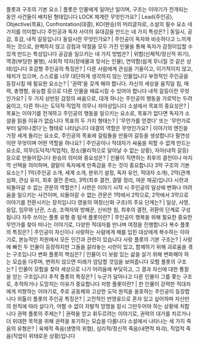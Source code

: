 플롯과 구조의 기본 요소	| 플롯은 인물에게 일어난 일이며, 구조는 이야기가 전개되는 동안 사건들이 배치된 형태입니다
LOCK 체계란 무엇인가요?	| Lead(주인공), Objective(목표), Confrontation(대결), KO(완승)의 머리글자로, 소설의 필수 요소 네 가지를 의미합니다
주인공과 독자 사이의 유대감을 만드는 네 가지 특성은?	| 동일시, 공감, 호감, 내적 갈등입니다
동일시란 무엇인가요?	| 주인공이 독자와 비슷하다고 느끼게 하는 것으로, 완벽하지 않고 강점과 약점을 모두 가진 인물을 통해 독자가 감정이입할 수 있게 만드는 특성입니다
공감을 일으키는 네 가지 방법은?	| 위험(신체적/정신적 위기), 역경(부당한 불행), 사회적 약자(장애물과 맞서는 인물), 연약함(쉽게 무너질 것 같은 상태)입니다
호감형 주인공의 특징은?	| 다른 사람에게 관심을 기울이고, 이기적이지 않고, 재치가 있으며, 스스로를 너무 대단하게 생각하지 않는 인물입니다
부정적인 주인공을 등장시킬 때 필요한 요소는?	| '권력'을 갖게 해야 합니다. 자신의 세상을 움직일 힘, 매력, 총명함, 유능함 등으로 다른 인물을 매료시킬 수 있어야 합니다
내적 갈등이란 무엇인가요?	| 두 가지 상반된 감정의 싸움으로, 대개 하나는 주인공의 행동을 가로막는 두려움이고, 다른 하나는 도덕적·직업적 의무나 자아상입니다
소설에서 목표의 중요성은?	| 목표는 이야기를 전개하고 주인공의 행동을 일으키는 요소로, 목표가 없다면 독자가 소설을 읽을 이유가 없습니다
목표의 두 가지 형태는?	| '무언가를 얻겠다' 또는 '무언가로부터 달아나겠다'는 형태로 나타납니다
대결의 역할은 무엇인가요?	| 이야기의 엔진을 가장 세게 돌리는 요소로, 주인공의 목표에 걸림돌을 만들어 갈등을 생성합니다
필연성이란 무엇이며 어떤 역할을 하나요?	| 주인공이나 적대자가 싸움을 피할 수 없게 만드는 요소로, 의무(도덕적/직업적), 장소(물리적으로 달아날 수 없는 상황), 자아(내적 갈등) 등으로 만들어집니다
완승의 의미와 중요성은?	| 인물이 직면하는 최후의 결전이나 마지막 선택을 의미하며, 결말이 독자에게 만족감을 주는 것이 중요합니다
3막 구조의 기본 요소는?	| 1막(주인공 소개, 세계 소개, 분위기 설정, 독자 유인, 적대자 소개), 2막(관계 심화, 관심 유지, 최후 결전 준비), 3막(최후 결전, 결말 정리, 여운 제공)입니다
시련과 되돌아갈 수 없는 관문의 역할은?	| 시련은 이야기 시작 시 주인공의 일상에 변화나 어려움을 일으키는 사건이며, 되돌아갈 수 없는 관문은 1막에서 2막으로, 2막에서 3막으로 이야기를 전환시키는 장치입니다
영웅의 여정(신화 구조)의 주요 단계는?	| 일상, 사명, 응답, 임무와 난관, 스승, 조력자와 방해꾼, 신비한 힘, 최후의 결전, 귀환의 단계로 구성됩니다
자주 쓰이는 플롯 유형 중 탐색 플롯이란?	| 주인공이 행복을 위해 필요한 중요한 무언가를 찾아 떠나는 이야기로, 다양한 적대자를 만나며 여정을 진행합니다
복수 플롯의 특징은?	| 주인공이 자신이나 사랑하는 사람에게 해를 입힌 대상에게 복수하는 이야기로, 본능적인 차원에서 모든 인간과 관련이 있습니다
사랑 플롯의 기본 구조는?	| 사랑에 빠진 두 인물이 등장하지만 그들을 갈라놓는 시련이 있고, 함께하기 위해 괴로움을 겪는 구조입니다
변화 플롯의 핵심은?	| 인물이 더 보람 있는 삶을 살기 위해 변화해야 하는 모습을 다루며, 변하지 않으면 미래가 암담할 것임을 보여줍니다
모험 플롯의 구조는?	| 인물이 모험을 찾아 세상으로 나가 어려움에 부딪히고, 그 결과 자신에 대한 통찰을 얻는 구조입니다
추적 플롯의 특징은?	| 누군가 달아나고 다른 인물이 그를 쫓는 구조로, 추적하거나 도망치는 이유가 중요합니다
저항 플롯이란?	| 한 인물이 강력한 적대자에게 저항하는 이야기로, 주로 공동체와 고상한 도덕 원칙을 옹호하는 주인공이 등장합니다
외톨이 플롯의 주인공 특징은?	| 고전적인 반영웅으로 혼자 있고 싶어하며 자신만의 원칙에 따라 살다가, 어쩔 수 없이 자발적 망명을 잠시 그만두어야 하는 상황에 처합니다
권력 플롯의 주제는?	| 권력을 얻고 휘두르려는 이야기로, 권력의 대가를 치르거나 더 위대한 목적을 위해 권력을 포기하는 모습을 다룹니다
소설에서 나타나는 세 가지 죽음의 유형은?	| 육체적 죽음(생명의 위협), 심리적/정신적 죽음(내면적 파괴), 직업적 죽음(직업이 위태로운 상황)입니다